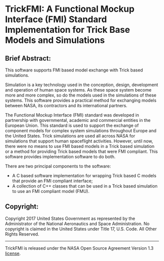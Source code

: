 # TrickFMI: A Functional Mockup Interface (FMI) Standard Implementation for Trick Base Models and Simulations

## Brief Abstract:

This software supports FMI based model exchange with Trick based simulations.

Simulation is a key technology used in the conception, design, development and operation of human space systems.  As these space system become more and more complex, so do the models used in the simulations of these systems.  This software provides a practical method for exchanging models between NASA, its contractors and its international partners.

The Functional Mockup Interface (FMI) standard was developed in partnership with governmental, academic and commercial entities in the European Union.  This standard is used to support the exchange of component models for complex system simulations throughout Europe and the United States.  Trick simulations are used all across NASA for simulations that support human spaceflight activities.  However, until now, there were no means to use FMI based models in a Trick based simulation or a method for providing Trick based models that were FMI compliant.  This software provides implementation software to do both.

There are two principal components to the software:
- A C based software implementation for wrapping Trick based C models that provide an FMI compliant interface;
- A collection of C++ classes that can be used in a Trick based simulation to use an FMI compliant model (FMU).

## Copyright:
Copyright 2017 United States Government as represented by the Administrator of the National Aeronautics and Space Administration.  No copyright is claimed in the United States under Title 17, U.S. Code. All Other Rights Reserved.

---

TrickFMI is released under the NASA Open Source Agreement Version 1.3 [license](https://github.com/nasa/trickfmi/blob/master/LICENSE).
